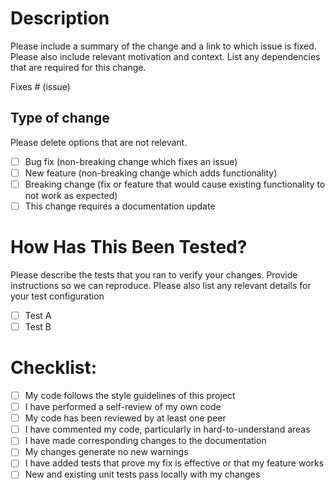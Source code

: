 # Description

Please include a summary of the change and a link to which issue is fixed. Please also include relevant motivation and context. List any dependencies that are required for this change.

Fixes # (issue)

## Type of change

Please delete options that are not relevant.

* [ ] Bug fix (non-breaking change which fixes an issue)
* [ ] New feature (non-breaking change which adds functionality)
* [ ] Breaking change (fix or feature that would cause existing functionality to not work as expected)
* [ ] This change requires a documentation update

# How Has This Been Tested?

Please describe the tests that you ran to verify your changes. Provide instructions so we can reproduce. Please also list any relevant details for your test configuration

* [ ] Test A
* [ ] Test B

# Checklist:

* [ ] My code follows the style guidelines of this project
* [ ] I have performed a self-review of my own code
* [ ] My code has been reviewed by at least one peer
* [ ] I have commented my code, particularly in hard-to-understand areas
* [ ] I have made corresponding changes to the documentation
* [ ] My changes generate no new warnings
* [ ] I have added tests that prove my fix is effective or that my feature works
* [ ] New and existing unit tests pass locally with my changes